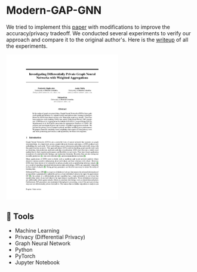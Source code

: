 # Modern-GAP-GNN

We tried to implement this <a href="https://arxiv.org/abs/2203.00949">paper</a> with modifications to improve the accuracy/privacy tradeoff. We conducted several experiments to verify our approach and compare it to the original author's. Here is the <a href="https://github.com/ComputationTime/Modern-GAP-GNN/blob/main/Report.pdf">writeup</a> of all the experiments. 

<img src="https://raw.githubusercontent.com/ComputationTime/Modern-GAP-GNN/main/Report.jpeg" width="300">

## 🧰 Tools


- Machine Learning
- Privacy (Differential Privacy)
- Graph Neural Network
- Python
- PyTorch
- Jupyter Notebook
